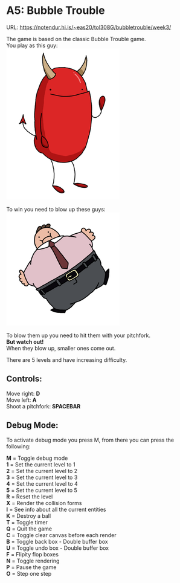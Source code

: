# A5: Bubble Trouble
URL: https://notendur.hi.is/~eas20/tol308G/bubbletrouble/week3/

The game is based on the classic Bubble Trouble game.  
You play as this guy:  
![alt text](src/imgs/Demon/demonFront.png?raw=true "You")  

To win you need to blow up these guys:  
![alt text](src/imgs/bubbleboi.png?raw=true "Bad guy")  

To blow them up you need to hit them with your pitchfork.  
**But watch out!**  
When they blow up, smaller ones come out.

There are 5 levels and have increasing difficulty.






## Controls:
Move right: **D**  
Move left: **A**  
Shoot a pitchfork: **SPACEBAR**  


## Debug Mode:
To activate debug mode you press M,
from there you can press the following:

**M** = Toggle debug mode  
**1** = Set the current level to 1  
**2** = Set the current level to 2  
**3** = Set the current level to 3  
**4** = Set the current level to 4  
**5** = Set the current level to 5  
**R** = Reset the level  
**X** = Render the collision forms  
**I** = See info about all the current entities  
**K** = Destroy a ball  
**T** = Toggle timer  
**Q** = Quit the game  
**C** = Toggle clear canvas before each render  
**B** = Toggle back box - Double buffer box  
**U** = Toggle undo box - Double buffer box  
**F** = Flipity flop boxes  
**N** = Toggle rendering  
**P** = Pause the game  
**O** = Step one step  
